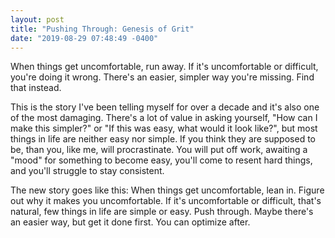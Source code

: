 ```yaml
---
layout: post
title: "Pushing Through: Genesis of Grit"
date: "2019-08-29 07:48:49 -0400"
---
```


When things get uncomfortable, run away. If it's uncomfortable or
difficult, you're doing it wrong. There's an easier, simpler way you're
missing. Find that instead.

This is the story I've been telling myself for over a decade and it's also
one of the most damaging. There's a lot of value in asking yourself, "How
can I make this simpler?" or "If this was easy, what would it look like?",
but most things in life are neither easy nor simple. If you think they are
supposed to be, than you, like me, will procrastinate. You will put off
work, awaiting a "mood" for something to become easy, you'll come to
resent hard things, and you'll struggle to stay consistent.

The new story goes like this: When things get uncomfortable, lean in.
Figure out why it makes you uncomfortable. If it's uncomfortable or
difficult, that's natural, few things in life are simple or easy. Push
through. Maybe there's an easier way, but get it done first. You can
optimize after.
